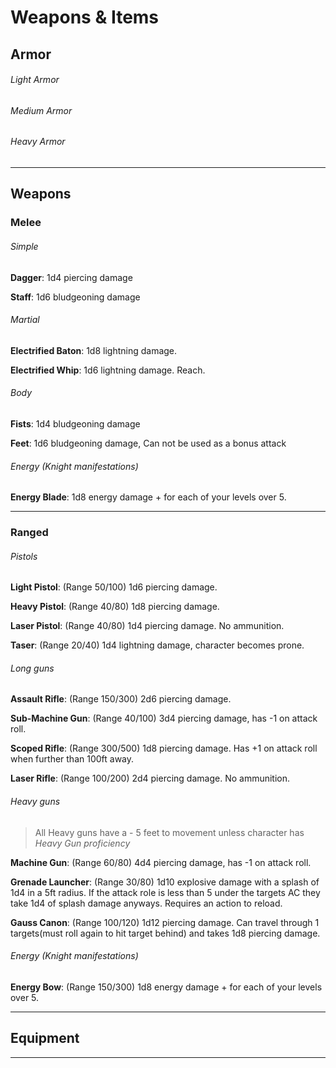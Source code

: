 # Weapons & Items

## Armor

###### Light Armor



###### Medium Armor



###### Heavy Armor

---



## Weapons

### Melee

###### Simple

**Dagger**: 1d4 piercing damage

**Staff**: 1d6 bludgeoning damage

###### Martial

**Electrified Baton**: 1d8 lightning damage.

**Electrified Whip**: 1d6 lightning damage. Reach.

###### Body

**Fists**: 1d4 bludgeoning damage

**Feet**: 1d6 bludgeoning damage, Can not be used as a bonus attack

###### Energy (Knight manifestations)

**Energy Blade**: 1d8 energy damage + for each of your levels over 5.

---

### Ranged

###### Pistols

**Light Pistol**: (Range 50/100) 1d6 piercing damage.

**Heavy Pistol**: (Range 40/80) 1d8 piercing damage.

**Laser Pistol**: (Range 40/80) 1d4 piercing damage. No ammunition.

**Taser**: (Range 20/40) 1d4 lightning damage, character becomes prone.

###### Long guns

**Assault Rifle**: (Range 150/300) 2d6 piercing damage.

**Sub-Machine Gun**: (Range 40/100) 3d4 piercing damage, has -1 on attack roll.

**Scoped Rifle**: (Range 300/500) 1d8 piercing damage. Has +1 on attack roll when further than 100ft away.

**Laser Rifle**: (Range 100/200) 2d4 piercing damage. No ammunition.

###### Heavy guns

> All Heavy guns have a - 5 feet to movement unless character has *Heavy Gun proficiency*

**Machine Gun**: (Range 60/80) 4d4 piercing damage, has -1 on attack roll.

**Grenade Launcher**: (Range 30/80) 1d10 explosive damage with a splash of 1d4 in a 5ft radius. If the attack role is less than 5 under the targets AC they take 1d4 of splash damage anyways. Requires an action to reload.

**Gauss Canon**: (Range 100/120) 1d12 piercing damage. Can travel through 1 targets(must roll again to hit target behind) and takes 1d8 piercing damage.

###### Energy (Knight manifestations)

**Energy Bow**: (Range 150/300) 1d8 energy damage + for each of your levels over 5.



---



## Equipment



---

